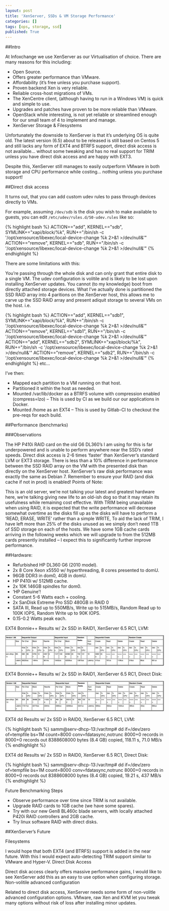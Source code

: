 ```yaml
---
layout: post
title: 'XenServer, SSDs & VM Storage Performance'
categories: []
tags: [ops, storage, ssd]
published: True
---
```


##Intro

At Infoxchange we use XenServer as our Virtualisation of choice.
There are many reasons for this including:

* Open Source.
* Offers greater performance than VMware.
* Affordability (it’s free unless you purchase support).
* Proven backend Xen is very reliable.
* Reliable cross-host migrations of VMs.
* The XenCentre client, (although having to run in a Windows VM) is quick and simple to use.
* Upgrades and patches have proven to be more reliable than VMware.
* OpenStack while interesting, is not yet reliable or streamlined enough for our small team of 4 to implement and manage.
* XenServer Storage & Filesystems

Unfortunately the downside to XenServer is that it’s underlying OS is quite old.
The latest version (6.5) about to be released is still based on Centos 5 and still lacks any form of EXT4 and BTRFS support, direct disk access is not available… without some tweaking and has no real support for TRIM unless you have direct disk access and are happy with EXT3.

Despite this, XenServer still manages to easily outperform VMware in both storage and CPU performance while costing… nothing unless you purchase support!

##Direct disk access

It turns out, that you can add custom udev rules to pass through devices directly to VMs.

For example, assuming `/dev/sdb` is the disk you wish to make available to guests, you can edit `/etc/udev/rules.d/50-udev.rules` like so:

{% highlight bash %}
ACTION=="add", KERNEL=="sdb", SYMLINK+="xapi/block/%k", RUN+="/bin/sh -c '/opt/xensource/libexec/local-device-change %k 2>&1 >/dev/null&'"
ACTION=="remove", KERNEL=="sdb", RUN+="/bin/sh -c '/opt/xensource/libexec/local-device-change %k 2>&1 >/dev/null&'"
{% endhighlight %}

There are some limitations with this:

You’re passing through the whole disk and can only grant that entire disk to a single VM.
The udev configuration is volitile and is likely to be lost upon installing XenServer updates.
You cannot (to my knowledge) boot from directly attached storage devices.
What I’ve actually done is partitioned the SSD RAID array into 4 paritions on the XenServer host, this allows me to carve up the SSD RAID array and present adiquit storage to several VMs on the host.
i.e.

{% highlight bash %}
ACTION=="add", KERNEL=="sdb1", SYMLINK+="xapi/block/%k", RUN+="/bin/sh -c '/opt/xensource/libexec/local-device-change %k 2>&1 >/dev/null&'"
ACTION=="remove", KERNEL=="sdb1", RUN+="/bin/sh -c '/opt/xensource/libexec/local-device-change %k 2>&1 >/dev/null&'"
ACTION=="add", KERNEL=="sdb2", SYMLINK+="xapi/block/%k", RUN+="/bin/sh -c '/opt/xensource/libexec/local-device-change %k 2>&1 >/dev/null&'"
ACTION=="remove", KERNEL=="sdb2", RUN+="/bin/sh -c '/opt/xensource/libexec/local-device-change %k 2>&1 >/dev/null&'"
{% endhighlight %}
etc…

I’ve then:

* Mapped each partition to a VM running on that host.
* Partitioned it within the host as needed.
* Mounted /var/lib/docker as a BTRFS volume with compression enabled (compress=lzo) – This is used by CI as we build our our applications in Docker.
* Mounted /home as an EXT4 – This is used by Gitlab-CI to checkout the pre-reqs for each build.


##Performance (benchmarks)

###Observations

The HP P410i RAID card on the old G6 DL360’s I am using for this is far underpowered and is unable to perform anywhere near the SSD’s rated speeds.
Direct disk access is 2-6 times ‘faster’ than XenServer’s standard LVM or EXT3 storage.
There is less than a 10% difference in performance between the SSD RAID array on the VM with the presented disk than directly on the XenServer host.
XenServer’s raw disk performance was exactly the same as Debian 7.
Remember to ensure your RAID (and disk cache if not in prod) is enabled!
Points of Note:

This is an old server, we’re not talking your latest and greatest hardware here, we’re talking giving new life to an old-ish dog so that it may retain its usefulness while remaining cost effective.
With TRIM being unavailable when using RAID, it is expected that the write performance will decrease somewhat overtime as the disks fill up as the disks will have to perform a ‘READ, ERASE, WRITE’ rather than a simple WRITE, To aid the lack of TRIM, I have left more than 25% of the disks unused as we simply don’t need 1TB of SSD storage on each of the hosts.
We have some 1GB cache cards arriving in the following weeks which we will upgrade to from the 512MB cards presently installed – I expect this to significantly further improve performance.

##Hardware:

* Refurbished HP DL360 G6 (2010 model).
* 2x 8 Core Xeon x5550 w/ hyperthreading, 8 cores presented to domU.
* 96GB DDR3 in dom0, 4GB in domU.
* HP P410i w/ 512MB cache.
* 2x 10K 146GB spindles for dom0.
* ‘HP Genuine’!
* Constant 5-6 Watts each + cooling.
* 2x SanDisk Extreme Pro SSD 480GB in RAID 0
* SATA III, Read up to 550MB/s, Write up to 515MB/s, Random Read up to 100K IOPS, Random Write up to 90K IOPS.
* 0.15-0.2 Watts peak each.


EXT4 Bonnie++ Results w/ 2x SSD in RAID1, XenServer 6.5 RC1, LVM:

![](/images/xenserver/dl360-lvm.jpg)

EXT4 Bonnie++ Results w/ 2x SSD in RAID1, XenServer 6.5 RC1, Direct Disk:

![](/images/xenserver/dl360-dd.jpg)

EXT4 dd Results w/ 2x SSD in RAID0, XenServer 6.5 RC1, LVM:

{% highlight bash %}
samm@serv-dhcp-13:/var/tmp# dd if=/dev/zero of=tempfile bs=1M count=8000 conv=fdatasync,notrunc
 8000+0 records in
 8000+0 records out
 8388608000 bytes (8.4 GB) copied, 118.11 s, 71.0 MB/s
{% endhighlight %}

EXT4 dd Results w/ 2x SSD in RAID0, XenServer 6.5 RC1, Direct Disk:


{% highlight bash %}
samm@serv-dhcp-13:/var/tmp# dd if=/dev/zero of=tempfile bs=1M count=8000 conv=fdatasync,notrunc
 8000+0 records in
 8000+0 records out
 8388608000 bytes (8.4 GB) copied, 19.21 s, 437 MB/s
{% endhighlight %}

Future Benchmarking Steps

* Observe performance over time since TRIM is not available.
* Upgrade RAID cards to 1GB cache (we have some spares).
* Try with our new Gen8 BL460c blade servers, with locally attached P420i RAID controllers and 2GB cache.
* Try linux software RAID with direct disks.

##XenServer’s Future

Filesystems

I would hope that both EXT4 (and BTRFS) support is added in the near future.
With this I would expect auto-detecting TRIM support similar to VMware and Hyper-V.
Direct Disk Access

Direct disk access clearly offers massive performance gains, I would like to see XenServer add this as an easy to use option when configuring storage.
Non-volitile advanced configuration

Related to direct disk access, XenServer needs some form of non-volitle advanced configuration options.
VMware, raw Xen and KVM let you tweak many options without risk of loss after installing minor updates.
